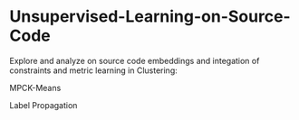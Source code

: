 # Unsupervised-Learning-on-Source-Code

Explore and analyze on source code embeddings and integation of constraints and metric learning in Clustering:

MPCK-Means

Label Propagation
